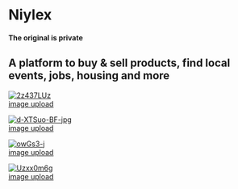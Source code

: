 # Niylex
  
<h4> The original is private </h4>

<h2> A platform to buy & sell products, find local events, jobs, housing and more </h2>



<a href="https://ibb.co/CBcLKKP"><img src="https://i.ibb.co/rkj922d/2z437LUz.jpg" alt="2z437LUz" border="0"></a><br /><a target='_blank' href='https://imgbb.com/upload'>image upload</a><br />



<a href="https://ibb.co/nCHdvbz"><img src="https://i.ibb.co/Ryxrm9z/d-XTSuo-BF-jpg.jpg" alt="d-XTSuo-BF-jpg" border="0"></a><br /><a target='_blank' href='https://imgbb.com/upload'>image upload</a><br />


<a href="https://ibb.co/TtxkSkr"><img src="https://i.ibb.co/7KdX5Xb/owGs3-j.jpg" alt="owGs3-j" border="0"></a><br /><a target='_blank' href='https://imgbb.com/upload'>image upload</a><br />



<a href="https://ibb.co/4WWGSgQ"><img src="https://i.ibb.co/9nnL43M/Uzxx0m6g.jpg" alt="Uzxx0m6g" border="0"></a><br /><a target='_blank' href='https://imgbb.com/upload'>image upload</a><br />

